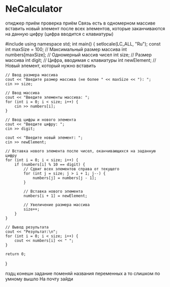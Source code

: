 # NeCalculator
отиджер приём проверка приём
Связь есть
в одномерном массиве вставить новый элемент после всех элементов, которые заканчиваются на данную цифру (цифра вводится с клавиатуры)

#include <iostream>
using namespace std;
int main() {
    setlocale(LC_ALL, "Ru");
    const int maxSize = 100;  // Максимальный размер массива
    int numbers[maxSize];     // Одномерный массив чисел
    int size;                 // Размер массива
    int digit;                // Цифра, вводимая с клавиатуры
    int newElement;           // Новый элемент, который нужно вставить

    // Ввод размера массива
    cout << "Введите размер массива (не более " << maxSize << "): ";
    cin >> size;

    // Ввод массива
    cout << "Введите элементы массива: ";
    for (int i = 0; i < size; i++) {
        cin >> numbers[i];
    }

    // Ввод цифры и нового элемента
    cout << "Введите цифру: ";
    cin >> digit;

    cout << "Введите новый элемент: ";
    cin >> newElement;

    // Вставка нового элемента после чисел, оканчивающихся на заданную цифру
    for (int i = 0; i < size; i++) {
        if (numbers[i] % 10 == digit) {
            // Сдвиг всех элементов справа от текущего
            for (int j = size; j > i + 1; j--) {
                numbers[j] = numbers[j - 1];
            }

            // Вставка нового элемента
            numbers[i + 1] = newElement;

            // Увеличение размера массива
            size++;
        }
    }

    // Вывод результата
    cout << "Результат:\n";
    for (int i = 0; i < size; i++) {
        cout << numbers[i] << " ";
    }

    return 0;
}

пздц конешн задание 
поменяй названия переменных
а то слишком по умному вышло
На почту зайди
